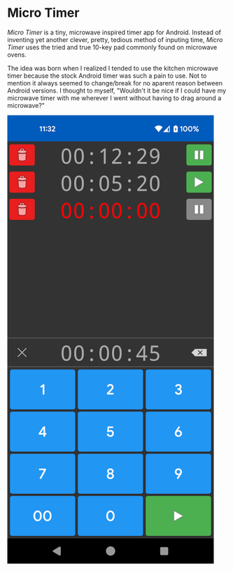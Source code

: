 # Micro Timer

*Micro Timer* is a tiny, microwave inspired timer app for Android. Instead of inventing yet another clever, pretty, tedious method of inputing time, *Micro Timer* uses the tried and true 10-key pad commonly found on microwave ovens.

The idea was born when I realized I tended to use the kitchen microwave timer because the stock Android timer was such a pain to use. Not to mention it always seemed to change/break for no aparent reason between Android versions. I thought to myself, "Wouldn't it be nice if I could have my microwave timer with me wherever I went without having to drag around a microwave?"

![main](readme/main.png)


